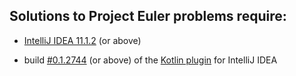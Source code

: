 ## Solutions to Project Euler problems require:

 * [IntelliJ IDEA 11.1.2](http://www.jetbrains.com/idea/download/index.html) (or above)

 * build [#0.1.2744](http://teamcity.jetbrains.com/repository/download/bt345/66457:id/kotlin-plugin-0.1.2744.zip) (or above) of the [Kotlin plugin](http://teamcity.jetbrains.com/viewType.html?buildTypeId=bt345) for IntelliJ IDEA
